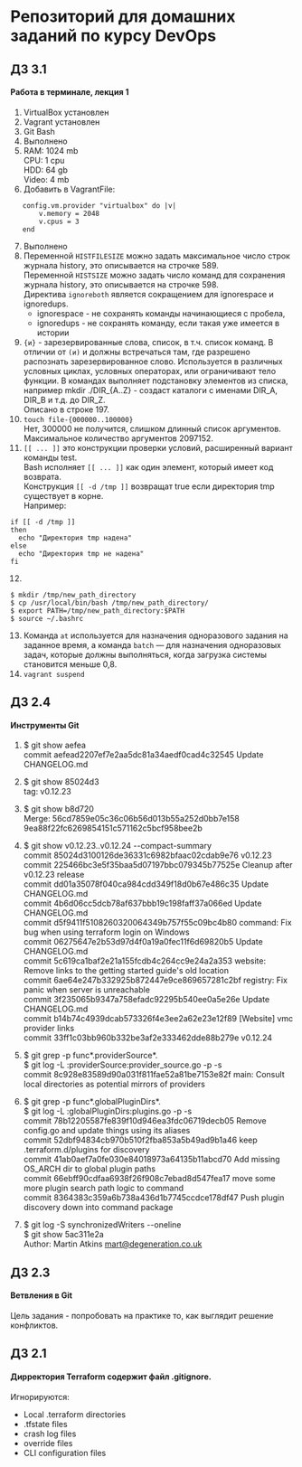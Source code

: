 # Репозиторий для домашних заданий по курсу DevOps
## ДЗ 3.1
#### Работа в терминале, лекция 1
1. VirtualBox установлен
2. Vagrant установлен
3. Git Bash
4. Выполнено
5. RAM: 1024 mb  
CPU: 1 cpu  
HDD: 64 gb  
Video: 4 mb  
6. Добавить в VagrantFile:
```
   config.vm.provider "virtualbox" do |v|  
       v.memory = 2048  
       v.cpus = 3  
   end
   ```
7. Выполнено
8. Переменной `HISTFILESIZE` можно задать максимальное число строк журнала history, это описывается на строчке 589.  
Переменной `HISTSIZE` можно задать число команд для сохранения журнала history, это описывается на строчке 598.  
Директива `ignoreboth` является сокращением для ignorespace и ignoredups.  
    - ignorespace - не сохранять команды начинающиеся с пробела,   
    - ignoredups - не сохранять команду, если такая уже имеется в истории
9. `{и}` - зарезервированные слова, список, в т.ч. список команд. В отличии от `(и)` и должны встречаться там, где разрешено распознать зарезервированное слово. Используется в различных условных циклах, условных операторах, или ограничивают тело функции. 
В командах выполняет подстановку элементов из списка, например mkdir ./DIR_{A..Z} - создаст каталоги с именами DIR_A, DIR_B и т.д. до DIR_Z.  
Описано в строке 197.
10. `touch file-{000000..100000}`  
Нет, 300000 не получится, слишком длинный список аргументов.  
Максимальное количество аргументов 2097152.
11. `[[ ... ]]` это конструкции проверки условий, расширенный вариант команды test.  
Bash исполняет `[[ ... ]]` как один элемент, который имеет код возврата.  
Конструкция `[[ -d /tmp ]]` возвращат true если директория tmp существует в корне.  
Например:
```
if [[ -d /tmp ]] 
then 
  echo "Директория tmp надена" 
else
  echo "Директория tmp не надена"
fi
```
12. 
```
$ mkdir /tmp/new_path_directory
$ cp /usr/local/bin/bash /tmp/new_path_directory/
$ export PATH=/tmp/new_path_directory:$PATH
$ source ~/.bashrc
```
13. Команда `at` используется для назначения одноразового задания на заданное время, а команда `batch` — для назначения одноразовых задач, которые должны выполняться, когда загрузка системы становится меньше 0,8.
14. `vagrant suspend`

## ДЗ 2.4
#### Инструменты Git
1. $ git show aefea   
   commit aefead2207ef7e2aa5dc81a34aedf0cad4c32545 Update CHANGELOG.md  
  

2. $ git show 85024d3   
   tag: v0.12.23  
  

3. $ git show b8d720   
   Merge: 56cd7859e05c36c06b56d013b55a252d0bb7e158 9ea88f22fc6269854151c571162c5bcf958bee2b  
  

4. $ git show v0.12.23..v0.12.24 --compact-summary  
   commit 85024d3100126de36331c6982bfaac02cdab9e76 v0.12.23  
   commit 225466bc3e5f35baa5d07197bbc079345b77525e Cleanup after v0.12.23 release  
   commit dd01a35078f040ca984cdd349f18d0b67e486c35 Update CHANGELOG.md  
   commit 4b6d06cc5dcb78af637bbb19c198faff37a066ed Update CHANGELOG.md  
   commit d5f9411f5108260320064349b757f55c09bc4b80 command: Fix bug when using terraform login on Windows  
   commit 06275647e2b53d97d4f0a19a0fec11f6d69820b5 Update CHANGELOG.md  
   commit 5c619ca1baf2e21a155fcdb4c264cc9e24a2a353 website: Remove links to the getting started guide's old location  
   commit 6ae64e247b332925b872447e9ce869657281c2bf registry: Fix panic when server is unreachable  
   commit 3f235065b9347a758efadc92295b540ee0a5e26e Update CHANGELOG.md  
   commit b14b74c4939dcab573326f4e3ee2a62e23e12f89 [Website] vmc provider links  
   commit 33ff1c03bb960b332be3af2e333462dde88b279e v0.12.24  
  

5. $ git grep -p func*.providerSource*.  
   $ git log -L :providerSource:provider_source.go -p -s  
   commit 8c928e83589d90a031f811fae52a81be7153e82f main: Consult local directories as potential mirrors of providers  
  

6. $ git grep -p func*.globalPluginDirs*.  
   $ git log -L :globalPluginDirs:plugins.go -p -s  
   commit 78b12205587fe839f10d946ea3fdc06719decb05 Remove config.go and update things using its aliases  
   commit 52dbf94834cb970b510f2fba853a5b49ad9b1a46 keep .terraform.d/plugins for discovery  
   commit 41ab0aef7a0fe030e84018973a64135b11abcd70 Add missing OS_ARCH dir to global plugin paths  
   commit 66ebff90cdfaa6938f26f908c7ebad8d547fea17 move some more plugin search path logic to command  
   commit 8364383c359a6b738a436d1b7745ccdce178df47 Push plugin discovery down into command package  
  

7. $ git log -S synchronizedWriters --oneline  
   $ git show 5ac311e2a  
   Author: Martin Atkins <mart@degeneration.co.uk>  

## ДЗ 2.3
#### Ветвления в Git
Цель задания - попробовать на практике то, как выглядит решение конфликтов. 

## ДЗ 2.1
#### Дирректория Terraform содержит файл .gitignore. 
Игнорируются: 
- Local .terraform directories
- .tfstate files
- сrash log files
- override files
- CLI configuration files